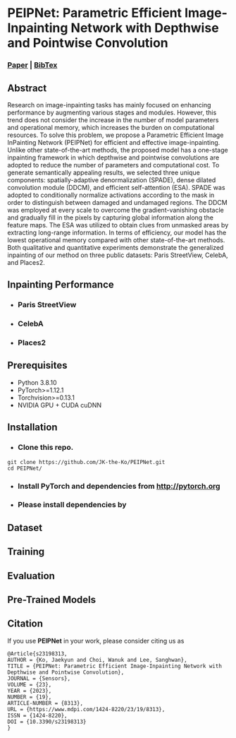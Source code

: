 # PEIPNet: Parametric Efficient Image-Inpainting Network with Depthwise and Pointwise Convolution
### [Paper](https://www.mdpi.com/1424-8220/23/19/8313) | [BibTex](#citation)
## Abstract
Research on image-inpainting tasks has mainly focused on enhancing performance by augmenting various stages and modules. However, this trend does not consider the increase in the number of model parameters and operational memory, which increases the burden on computational resources. To solve this problem, we propose a Parametric Efficient Image InPainting Network (PEIPNet) for efficient and effective image-inpainting. Unlike other state-of-the-art methods, the proposed model has a one-stage inpainting framework in which depthwise and pointwise convolutions are adopted to reduce the number of parameters and computational cost. To generate semantically appealing results, we selected three unique components: spatially-adaptive denormalization (SPADE), dense dilated convolution module (DDCM), and efficient self-attention (ESA). SPADE was adopted to conditionally normalize activations according to the mask in order to distinguish between damaged and undamaged regions. The DDCM was employed at every scale to overcome the gradient-vanishing obstacle and gradually fill in the pixels by capturing global information along the feature maps. The ESA was utilized to obtain clues from unmasked areas by extracting long-range information. In terms of efficiency, our model has the lowest operational memory compared with other state-of-the-art methods. Both qualitative and quantitative experiments demonstrate the generalized inpainting of our method on three public datasets: Paris StreetView, CelebA, and Places2.

## Inpainting Performance
- ### Paris StreetView
- ### CelebA
- ### Places2

## Prerequisites
- Python 3.8.10
- PyTorch>=1.12.1
- Torchvision>=0.13.1
- NVIDIA GPU + CUDA cuDNN

## Installation
- ### Clone this repo.
```
git clone https://github.com/JK-the-Ko/PEIPNet.git
cd PEIPNet/
```
- ### Install PyTorch and dependencies from http://pytorch.org
- ### Please install dependencies by

## Dataset

## Training

## Evaluation

## Pre-Trained Models

## Citation
If you use **PEIPNet** in your work, please consider citing us as

```
@Article{s23198313,
AUTHOR = {Ko, Jaekyun and Choi, Wanuk and Lee, Sanghwan},
TITLE = {PEIPNet: Parametric Efficient Image-Inpainting Network with Depthwise and Pointwise Convolution},
JOURNAL = {Sensors},
VOLUME = {23},
YEAR = {2023},
NUMBER = {19},
ARTICLE-NUMBER = {8313},
URL = {https://www.mdpi.com/1424-8220/23/19/8313},
ISSN = {1424-8220},
DOI = {10.3390/s23198313}
}
```
